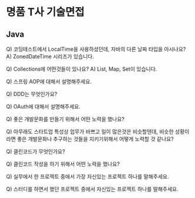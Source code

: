# 명품 T사 기술면접

## Java

Q) 코딩테스트에서 LocalTime을 사용하셨던데, 자바의 다른 날짜 타입을 아시나요?
A) ZonedDateTime 시리즈가 있습니다.

Q) Collections에 어떤것들이 있나요?
A) List, Map, Set이 있습니다.

Q) 스프링 AOP에 대해서 설명해주세요.

Q) DDD는 무엇인가요?

Q) OAuth에 대해서 설명해주세요.

Q) 좋은 개발문화를 만들기 위해서 어떤 노력을 했나요?

Q) 아무래도 스타트업 특성상 업무가 바쁘고 일이 많은것은 비슷할텐데, 비슷한 상황이라면 좋은 개발문화나 추구하는 것들을 지키기위해서 어떻게 노력할 것 같나요?

Q) 클린코드가 무엇인가요?

Q) 클린코드 작성을 하기 위해서 어떤 노력을 했나요?

Q) 실무에서 한 프로젝트 중에서 가장 자신있는 프로젝트 하나를 말해주세요.

Q) 스터디를 하면서 했던 프로젝트 중에서 자신있는 프로젝트 하나를 말해주세요.